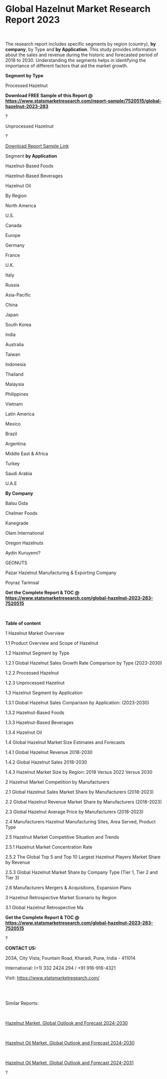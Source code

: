 <h1>Global Hazelnut Market Research Report 2023</h1><br/><p>The research report includes specific segments by region (country), <strong>by company</strong>, by Type and <strong>by Application</strong>. This study provides information about the sales and revenue during the historic and forecasted period of 2018 to 2030. Understanding the segments helps in identifying the importance of different factors that aid the market growth.</p>
 
 
 
 <p><strong>Segment by Type</strong></p>
 
 
 
 <p>Processed Hazelnut</p>
 
 
 
 <div><b>Download FREE Sample of this Report @ <a href="https://www.statsmarketresearch.com/download-free-sample/7520515/global-hazelnut-2023-283">https://www.statsmarketresearch.com/report-sample/7520515/global-hazelnut-2023-283</a></b></div>
 
 
 
 <p>? </p>
 
 
 
 <p>Unprocessed Hazelnut</p>
 
 
 
 <p>? </p>
 
 
 
 <p><a href="https://www.statsmarketresearch.com/download-free-sample/7520515/global-hazelnut-2023-283">Download Report Sample Link</a></p>
 
 
 
 <p>Segment <strong>by Application</strong></p>
 
 
 
 <p>Hazelnut-Based Foods</p>
 
 
 
 <p>Hazelnut-Based Beverages</p>
 
 
 
 <p>Hazelnut Oil</p>
 
 
 
 <p>By Region</p>
 
 
 
 <p>North America</p>
 
 
 
 <p>U.S.</p>
 
 
 
 <p>Canada</p>
 
 
 
 <p>Europe</p>
 
 
 
 <p>Germany</p>
 
 
 
 <p>France</p>
 
 
 
 <p>U.K.</p>
 
 
 
 <p>Italy</p>
 
 
 
 <p>Russia</p>
 
 
 
 <p>Asia-Pacific</p>
 
 
 
 <p>China</p>
 
 
 
 <p>Japan</p>
 
 
 
 <p>South Korea</p>
 
 
 
 <p>India</p>
 
 
 
 <p>Australia</p>
 
 
 
 <p>Taiwan</p>
 
 
 
 <p>Indonesia</p>
 
 
 
 <p>Thailand</p>
 
 
 
 <p>Malaysia</p>
 
 
 
 <p>Philippines</p>
 
 
 
 <p>Vietnam</p>
 
 
 
 <p>Latin America</p>
 
 
 
 <p>Mexico</p>
 
 
 
 <p>Brazil</p>
 
 
 
 <p>Argentina</p>
 
 
 
 <p>Middle East & Africa</p>
 
 
 
 <p>Turkey</p>
 
 
 
 <p>Saudi Arabia</p>
 
 
 
 <p>U.A.E</p>
 
 
 
 <p><strong>By Company</strong></p>
 
 
 
 <p>Balsu Gida</p>
 
 
 
 <p>Chelmer Foods</p>
 
 
 
 <p>Kanegrade</p>
 
 
 
 <p>Olam International</p>
 
 
 
 <p>Oregon Hazelnuts</p>
 
 
 
 <p>Aydin Kuruyemi?</p>
 
 
 
 <p>GEONUTS</p>
 
 
 
 <p>Pazar Hazelnut Manufacturing & Exporting Company</p>
 
 
 
 <p>Poyraz Tarimsal</p>
 
 
 
 <div><b>Get the Complete Report & TOC @ <a href="https://www.statsmarketresearch.com/global-hazelnut-2023-283-7520515">https://www.statsmarketresearch.com/global-hazelnut-2023-283-7520515</a></b></div>
 
 
 
 <p><br />
 
 <b>Table of content</b></p>
 
 
 
 <p>1 Hazelnut Market Overview<br />
 
 1.1 Product Overview and Scope of Hazelnut<br />
 
 1.2 Hazelnut Segment by Type<br />
 
 1.2.1 Global Hazelnut Sales Growth Rate Comparison by Type (2023-2030)<br />
 
 1.2.2 Processed Hazelnut<br />
 
 1.2.3 Unprocessed Hazelnut<br />
 
 1.3 Hazelnut Segment by Application<br />
 
 1.3.1 Global Hazelnut Sales Comparison by Application: (2023-2030)<br />
 
 1.3.2 Hazelnut-Based Foods<br />
 
 1.3.3 Hazelnut-Based Beverages<br />
 
 1.3.4 Hazelnut Oil<br />
 
 1.4 Global Hazelnut Market Size Estimates and Forecasts<br />
 
 1.4.1 Global Hazelnut Revenue 2018-2030<br />
 
 1.4.2 Global Hazelnut Sales 2018-2030<br />
 
 1.4.3 Hazelnut Market Size by Region: 2018 Versus 2022 Versus 2030<br />
 
 2 Hazelnut Market Competition by Manufacturers<br />
 
 2.1 Global Hazelnut Sales Market Share by Manufacturers (2018-2023)<br />
 
 2.2 Global Hazelnut Revenue Market Share by Manufacturers (2018-2023)<br />
 
 2.3 Global Hazelnut Average Price by Manufacturers (2018-2023)<br />
 
 2.4 Manufacturers Hazelnut Manufacturing Sites, Area Served, Product Type<br />
 
 2.5 Hazelnut Market Competitive Situation and Trends<br />
 
 2.5.1 Hazelnut Market Concentration Rate<br />
 
 2.5.2 The Global Top 5 and Top 10 Largest Hazelnut Players Market Share by Revenue<br />
 
 2.5.3 Global Hazelnut Market Share by Company Type (Tier 1, Tier 2 and Tier 3)<br />
 
 2.6 Manufacturers Mergers & Acquisitions, Expansion Plans<br />
 
 3 Hazelnut Retrospective Market Scenario by Region<br />
 
 3.1 Global Hazelnut Retrospective Ma</p>
 
 
 
 <div><b>Get the Complete Report & TOC @ <a href="https://www.statsmarketresearch.com/global-hazelnut-2023-283-7520515">https://www.statsmarketresearch.com/global-hazelnut-2023-283-7520515</a></b></div>
 
 
 
 <p>? </p>
 
 
 
 <p><b>CONTACT US:</b><br />
 
 203A, City Vista, Fountain Road, Kharadi, Pune, India - 411014<br />
 
 International: (+1) 332 2424 294 / +91 916-916-4321<br />
 
 Visit: <a href="https://www.statsmarketresearch.com/">https://www.statsmarketresearch.com/</a><br />
 
 <br />
 
 <br />
 
 Similar Reports:<br />
 
 <br />
 
 <a href="https://www.statsmarketresearch.com/global-hazelnut-forecast-2024-2030-917-7929597">Hazelnut Market, Global Outlook and Forecast 2024-2030</a><br />
 
 <br />
 
 <a href="https://www.statsmarketresearch.com/global-hazelnut-oil-forecast-2024-2030-149-7886103">Hazelnut Oil Market, Global Outlook and Forecast 2024-2030</a><br />
 
 <br />
 
 <a href="https://www.statsmarketresearch.com/global-hazelnut-oil-forecast-2024-2031-434-7876680">Hazelnut Oil Market, Global Outlook and Forecast 2024-2031</a><br />
 
 ? </p>